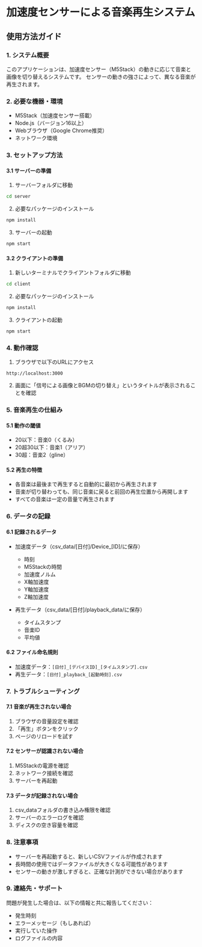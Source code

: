 # 加速度センサーによる音楽再生システム
## 使用方法ガイド

### 1. システム概要
このアプリケーションは、加速度センサー（M5Stack）の動きに応じて音楽と画像を切り替えるシステムです。
センサーの動きの強さによって、異なる音楽が再生されます。

### 2. 必要な機器・環境
- M5Stack（加速度センサー搭載）
- Node.js（バージョン16以上）
- Webブラウザ（Google Chrome推奨）
- ネットワーク環境

### 3. セットアップ方法

#### 3.1 サーバーの準備
1. サーバーフォルダに移動
```bash
cd server
```

2. 必要なパッケージのインストール
```bash
npm install
```

3. サーバーの起動
```bash
npm start
```

#### 3.2 クライアントの準備
1. 新しいターミナルでクライアントフォルダに移動
```bash
cd client
```

2. 必要なパッケージのインストール
```bash
npm install
```

3. クライアントの起動
```bash
npm start
```

### 4. 動作確認

1. ブラウザで以下のURLにアクセス
```
http://localhost:3000
```

2. 画面に「信号による画像とBGMの切り替え」というタイトルが表示されることを確認

### 5. 音楽再生の仕組み

#### 5.1 動作の閾値
- 20以下：音楽0（くるみ）
- 20超30以下：音楽1（アリア）
- 30超：音楽2（gline）

#### 5.2 再生の特徴
- 各音楽は最後まで再生すると自動的に最初から再生されます
- 音楽が切り替わっても、同じ音楽に戻ると前回の再生位置から再開します
- すべての音楽は一定の音量で再生されます

### 6. データの記録

#### 6.1 記録されるデータ
- 加速度データ（csv_data/[日付]/Device_[ID]/に保存）
  - 時刻
  - M5Stackの時間
  - 加速度ノルム
  - X軸加速度
  - Y軸加速度
  - Z軸加速度

- 再生データ（csv_data/[日付]/playback_data/に保存）
  - タイムスタンプ
  - 音楽ID
  - 平均値

#### 6.2 ファイル命名規則
- 加速度データ：`[日付]_[デバイスID]_[タイムスタンプ].csv`
- 再生データ：`[日付]_playback_[起動時刻].csv`

### 7. トラブルシューティング

#### 7.1 音楽が再生されない場合
1. ブラウザの音量設定を確認
2. 「再生」ボタンをクリック
3. ページのリロードを試す

#### 7.2 センサーが認識されない場合
1. M5Stackの電源を確認
2. ネットワーク接続を確認
3. サーバーを再起動

#### 7.3 データが記録されない場合
1. csv_dataフォルダの書き込み権限を確認
2. サーバーのエラーログを確認
3. ディスクの空き容量を確認

### 8. 注意事項
- サーバーを再起動すると、新しいCSVファイルが作成されます
- 長時間の使用ではデータファイルが大きくなる可能性があります
- センサーの動きが激しすぎると、正確な計測ができない場合があります

### 9. 連絡先・サポート
問題が発生した場合は、以下の情報と共に報告してください：
- 発生時刻
- エラーメッセージ（もしあれば）
- 実行していた操作
- ログファイルの内容 
